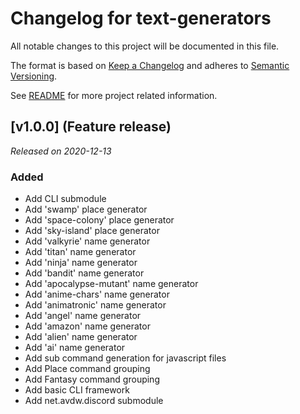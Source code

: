 # Changelog for text-generators
All notable changes to this project will be documented in this file.

The format is based on [Keep a Changelog](https://keepachangelog.com/en/1.0.0/) 
and adheres to [Semantic Versioning](https://semver.org/spec/v2.0.0.html).

See [README](README.md) for more project related information.

## [v1.0.0] (Feature release)
*Released on 2020-12-13*

### Added
- Add CLI submodule
- Add 'swamp' place generator
- Add 'space-colony' place generator
- Add 'sky-island' place generator
- Add 'valkyrie' name generator
- Add 'titan' name generator
- Add 'ninja' name generator
- Add 'bandit' name generator
- Add 'apocalypse-mutant' name generator
- Add 'anime-chars' name generator
- Add 'animatronic' name generator
- Add 'angel' name generator
- Add 'amazon' name generator
- Add 'alien' name generator
- Add 'ai' name generator
- Add sub command generation for javascript files
- Add Place command grouping
- Add Fantasy command grouping
- Add basic CLI framework
- Add net.avdw.discord submodule
